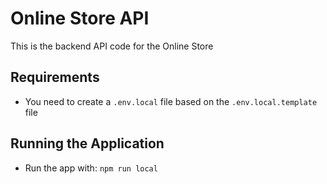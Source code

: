 # Online Store API

This is the backend API code for the Online Store

## Requirements

- You need to create a `.env.local` file based on the `.env.local.template` file

## Running the Application

- Run the app with: `npm run local`

